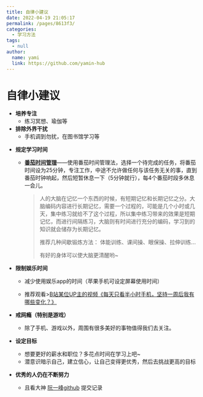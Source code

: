 ```yaml
---
title: 自律小建议
date: 2022-04-19 21:05:17
permalink: /pages/8613f3/
categories:
  - 学习方法
tags: 
  - null
author: 
  name: yami
  link: https://github.com/yamin-hub
---
```


# 自律小建议

- **培养专注**
    - 练习冥想、瑜伽等
- **排除外界干扰**
    - 手机调到勿扰，在图书馆学习等

<!-- more -->

* **规定学习时间**

    * [**番茄时间管理**](https://baike.baidu.com/item/%E7%95%AA%E8%8C%84%E5%B7%A5%E4%BD%9C%E6%B3%95/6353502?fr=aladdin)——使用番茄时间管理法，选择一个待完成的任务，将番茄时间设为25分钟，专注工作，中途不允许做任何与该任务无关的事，直到番茄时钟响起，然后短暂休息一下（5分钟就行），每4个番茄时段多休息一会儿。

      > 人的大脑在记忆一个东西的时候，有短期记忆和长期记忆之分。大脑编码内容进行长期记忆，需要一个过程的，可能是几个小时或几天，集中练习就给不了这个过程，所以集中练习带来的效果是短期记忆，而进行间隔练习，大脑则有时间进行充分的编码，学习到的知识就会储存为长期记忆。
      >
      >
      >
      > 推荐几种间歇锻炼方法： 体能训练、课间操、眼保操、拉伸训练...
      >
      > 有好的身体可以使大脑更清醒哟~
>



* **限制娱乐时间**

    * 减少使用娱乐app的时间（苹果手机可设定屏幕使用时间）

    * 推荐观看>[B站某位UP主的视频《每天只看半小时手机，坚持一周后我有哪些变化？》](https://www.bilibili.com/video/av47180907)

* **戒网瘾（特别是游戏）**

    * 除了手机、游戏以外，周围有很多美好的事物值得我们去关注。

* **设定目标**
    * 想要更好的薪水和职位？多花点时间在学习上吧~
    * 潜意识暗示自己，建立信心，让自己变得更优秀，然后去挑战更高的目标
* **优秀的人仍在不断努力**

    * 且看大神 [阮一峰github](https://github.com/ruanyf) 提交记录


